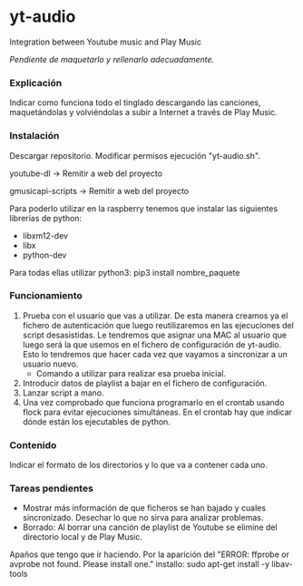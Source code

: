 # yt-audio
Integration between Youtube music and Play Music 

*Pendiente de maquetarlo y rellenarlo adecuadamente.*

### Explicación


Indicar como funciona todo el tinglado descargando las canciones, maquetándolas y volviéndolas a subir a Internet a través de Play Music.


### Instalación

Descargar repositorio. 
Modificar permisos ejecución "yt-audio.sh".

youtube-dl -> Remitir a web del proyecto

gmusicapi-scripts -> Remitir a web del proyecto

Para poderlo utilizar en la raspberry tenemos que instalar las siguientes librerías de python:
 * libxm12-dev
 * libx
 * python-dev
  
Para todas ellas utilizar python3: pip3 install nombre_paquete


### Funcionamiento

1. Prueba con el usuario que vas a utilizar. De esta manera creamos ya el fichero de autenticación que luego reutilizaremos en las ejecuciones del script desasistidas. Le tendremos que asignar una MAC al usuario que luego será la que usemos en el fichero de configuración de yt-audio. Esto lo tendremos que hacer cada vez que vayamos a sincronizar a un usuario nuevo. 
	* Comando a utilizar para realizar esa prueba inicial. 
1. Introducir datos de playlist a bajar en el fichero de configuración.
1. Lanzar script a mano.
1. Una vez comprobado que funciona programarlo en el crontab usando flock para evitar ejecuciones simultáneas. En el crontab hay que indicar dónde están los ejecutables de python.


### Contenido


Indicar el formato de los directorios y lo que va a contener cada uno.


### Tareas pendientes

* Mostrar más información de que ficheros se han bajado y cuales sincronizado. Desechar lo que no sirva para analizar problemas.
* Borrado: Al borrar una canción de playlist de Youtube se elimine del directorio local y de Play Music.

Apaños que tengo que ir haciendo.
Por la aparición del "ERROR: ffprobe or avprobe not found. Please install one." installo: 
	sudo apt-get install -y libav-tools

